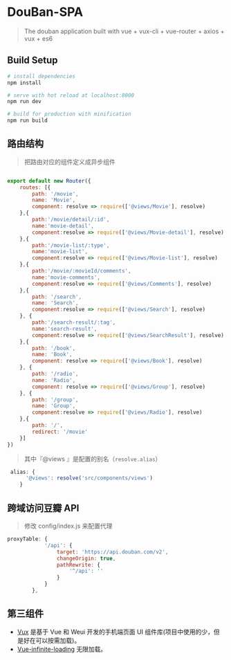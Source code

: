 # DouBan-SPA

> The douban application built with vue + vux-cli + vue-router + axios + vux + es6



## Build Setup

``` bash
# install dependencies
npm install

# serve with hot reload at localhost:8000
npm run dev

# build for production with minification
npm run build

```



## 路由结构

>把路由对应的组件定义成异步组件

```javascript

export default new Router({
    routes: [{
        path: '/movie',
        name: 'Movie',
        component: resolve => require(['@views/Movie'], resolve)
    },{
        path:'/movie/detail/:id',
        name:'movie-detail',
        component:resolve => require(['@views/Movie-detail'], resolve)
    },{
        path:'/movie-list/:type',
        name:'movie-list',
        component:resolve => require(['@views/Movie-list'], resolve)
    },{
        path:'/movie/:movieId/comments',
        name:'movie-comments',
        component:resolve => require(['@views/Comments'], resolve)
    },{
        path: '/search',
        name: 'Search',
        component:resolve => require(['@views/Search'], resolve)
    }, {
        path:'/search-result/:tag',
        name:'search-result',
        component:resolve => require(['@views/SearchResult'], resolve)
    },{
        path: '/book',
        name: 'Book',
        component: resolve => require(['@views/Book'], resolve)
    }, {
        path: '/radio',
        name: 'Radio',
        component: resolve => require(['@views/Group'], resolve)
    }, {
        path: '/group',
        name: 'Group',
        component:resolve => require(['@views/Radio'], resolve)
    },{
        path: '/',
        redirect: '/movie'
    }]
})

```
> 其中『@views 』是配置的别名（`resolve.alias`）

```Javascript
 alias: {
      '@views': resolve('src/components/views')
    }
```



## 跨域访问豆瓣 API

> 修改 config/index.js 来配置代理

```javascript
proxyTable: {
            '/api': {
                target: 'https://api.douban.com/v2',
                changeOrigin: true,
                pathRewrite: {
                    '^/api': ''
                }
            }
        },
```



## 第三组件

* [Vux](https://github.com/airyland/vux)  是基于 Vue 和 Weui 开发的手机端页面 UI 组件库(项目中使用的少，但是好在可以按需加载)。
* [Vue-infinite-loading](https://github.com/PeachScript/vue-infinite-loading) 无限加载。